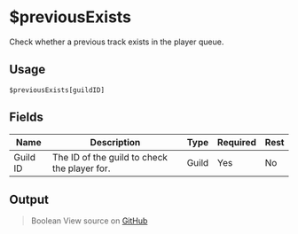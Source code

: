 # $previousExists
Check whether a previous track exists in the player queue.
## Usage
```
$previousExists[guildID]
```
## Fields
|   Name   |                 Description                  | Type  | Required | Rest |
|----------|----------------------------------------------|-------|----------|------|
| Guild ID | The ID of the guild to check the player for. | Guild | Yes      | No   |

## Output
> Boolean
View source on [GitHub](https://github.com/tryforge/forgelink/blob/dev/src/natives/previousExists.ts)